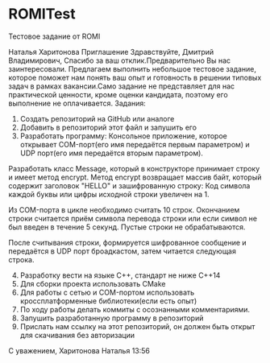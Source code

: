 # ROMITest
Тестовое задание от ROMI

Наталья Харитонова
Приглашение
Здравствуйте, Дмитрий Владимирович,
Спасибо за ваш отклик.Предварительно Вы нас заинтересовали.
Предлагаем выполнить небольшое тестовое задание, которое поможет нам понять ваш опыт и готовность в решении типовых задач в рамках вакансии.Само задание не представляет для нас практической ценности, кроме оценки кандидата, поэтому его выполнение не оплачивается.
Задания:
1) Создать репозиторий на GitHub или аналоге
2) Добавить в репозиторий этот файл и запушить его
3) Разработать программу:
Консольное приложение, которое открывает COM-порт(его имя передаётся первым параметром)
и UDP порт(его имя передаётся вторым параметром).

Разработать класс Message, который в конструкторе принимает строку и имеет метод encrypt.
Метод encrypt возвращает массив байт, который содержит заголовок "HELLO" и зашифрованную строку:
Код символа каждой буквы или цифры исходной строки увеличен на 1.

Из COM-порта в цикле необходимо считать 10 строк.
Окончанием строки считается приём символа перевода строки или если символ не был введен в течение 5 секунд.
Пустые строки не обрабатываются.

После считывания строки, формируется шифрованное сообщение и передаётся в UDP порт броадкастом, затем читается следующая строка.

4) Разработку вести на языке С++, стандарт не ниже С++14
5) Для сборки проекта использовать CMake
6) Для работы с сетью и СОM-портом использовать кроссплатформенные библиотеки(если есть опыт)
7) По ходу работы делать коммиты с осознанными комментариями.
8) Запушить разработанную программу в репозиторий
9) Прислать нам ссылку на этот репозиторий, он должен быть открыт для скачивания без авторизации

С уважением,
Харитонова Наталья
13:56
